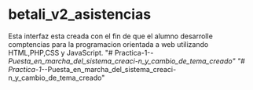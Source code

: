 # betali_v2_asistencias

Esta interfaz esta creada con el fin de que el alumno desarrolle comptencias para la programacion orientada a web utilizando HTML,PHP,CSS y JavaScript.
"# Practica-1-_-Puesta_en_marcha_del_sistema_creaci-n_y_cambio_de_tema_creado" 
"# Practica-1-_-Puesta_en_marcha_del_sistema_creaci-n_y_cambio_de_tema_creado" 
